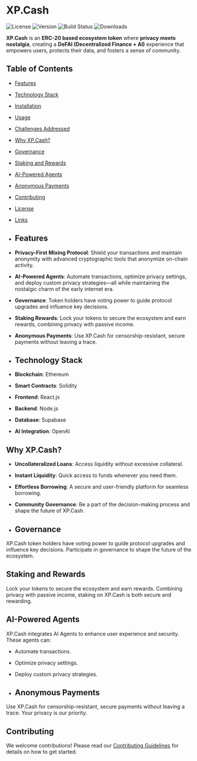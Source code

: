 # XP.Cash

![License](https://img.shields.io/badge/license-MIT-blue.svg)
![Version](https://img.shields.io/badge/version-1.0.0-green.svg)
![Build Status](https://img.shields.io/badge/build-passing-brightgreen.svg)
![Downloads](https://img.shields.io/npm/dt/xp-cash.svg)

**XP.Cash** is an **ERC-20 based ecosystem token** where **privacy meets nostalgia**, creating a **DeFAI (Decentralized Finance + AI)** experience that empowers users, protects their data, and fosters a sense of community.

## Table of Contents
- [Features](#features)
- [Technology Stack](#technology-stack)
- [Installation](#installation)
- [Usage](#usage)
- [Challenges Addressed](#challenges-addressed)
- [Why XP.Cash?](#why-xpcash)
- [Governance](#governance)
- [Staking and Rewards](#staking-and-rewards)
- [AI-Powered Agents](#ai-powered-agents)
- [Anonymous Payments](#anonymous-payments)
- [Contributing](#contributing)
- [License](#license)
- [Links](#links)

- ## Features
- **Privacy-First Mixing Protocol**: Shield your transactions and maintain anonymity with advanced cryptographic tools that anonymize on-chain activity.
- **AI-Powered Agents**: Automate transactions, optimize privacy settings, and deploy custom privacy strategies—all while maintaining the nostalgic charm of the early internet era.
- **Governance**: Token holders have voting power to guide protocol upgrades and influence key decisions.
- **Staking Rewards**: Lock your tokens to secure the ecosystem and earn rewards, combining privacy with passive income.
- **Anonymous Payments**: Use XP.Cash for censorship-resistant, secure payments without leaving a trace.

- ## Technology Stack
- **Blockchain**: Ethereum
- **Smart Contracts**: Solidity
- **Frontend**: React.js
- **Backend**: Node.js
- **Database**: Supabase
- **AI Integration**: OpenAI

## Why XP.Cash?
- **Uncollateralized Loans**: Access liquidity without excessive collateral.
- **Instant Liquidity**: Quick access to funds whenever you need them.
- **Effortless Borrowing**: A secure and user-friendly platform for seamless borrowing.
- **Community Governance**: Be a part of the decision-making process and shape the future of XP.Cash.

- ## Governance
XP.Cash token holders have voting power to guide protocol upgrades and influence key decisions. Participate in governance to shape the future of the ecosystem.

## Staking and Rewards
Lock your tokens to secure the ecosystem and earn rewards. Combining privacy with passive income, staking on XP.Cash is both secure and rewarding.

## AI-Powered Agents
XP.Cash integrates AI Agents to enhance user experience and security. These agents can:
- Automate transactions.
- Optimize privacy settings.
- Deploy custom privacy strategies.

- ## Anonymous Payments
Use XP.Cash for censorship-resistant, secure payments without leaving a trace. Your privacy is our priority.

## Contributing
We welcome contributions! Please read our [Contributing Guidelines](CONTRIBUTING.md) for details on how to get started.

